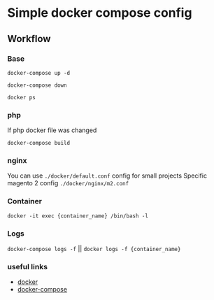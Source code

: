 # Simple docker compose config

## Workflow

### Base
```
docker-compose up -d
```
```
docker-compose down
```
```
docker ps
```


### php
If php docker file was changed
```
docker-compose build
```
### nginx
You can use `./docker/default.conf` config for small projects
Specific magento 2 config `./docker/nginx/m2.conf`

### Container 
`docker -it exec {container_name} /bin/bash -l`

### Logs 
`docker-compose logs -f` ||  `docker logs -f {container_name}`

### useful links

* [docker](https://docs.docker.com/install/)
* [docker-compose](https://docs.docker.com/compose/install/) 

